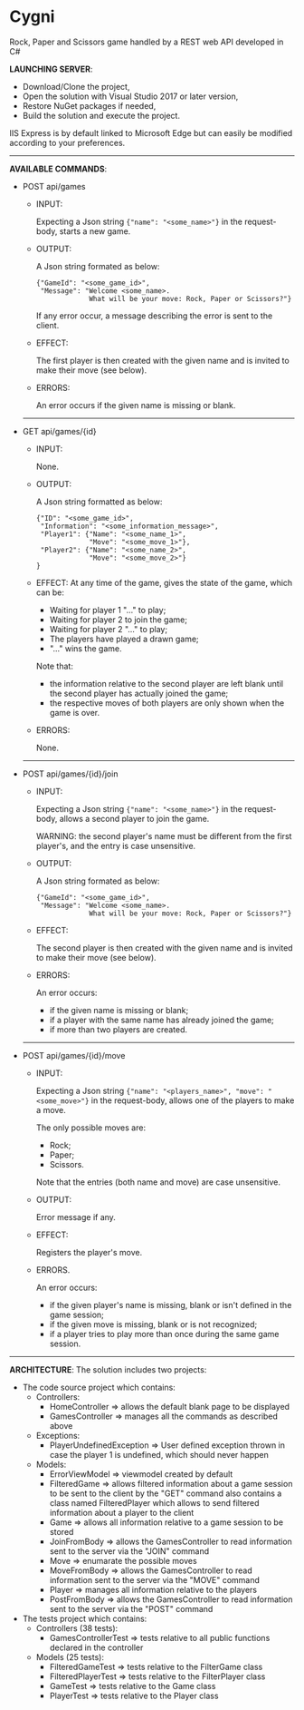 # Cygni
Rock, Paper and Scissors game handled by a REST web API developed in C#

**LAUNCHING SERVER**:
- Download/Clone the project,
- Open the solution with Visual Studio 2017 or later version,
- Restore NuGet packages if needed,
- Build the solution and execute the project.

IIS Express is by default linked to Microsoft Edge but can easily be modified according to your preferences.
______________
**AVAILABLE COMMANDS**:
- POST api/games
  - INPUT:

      Expecting a Json string `{"name": "<some_name>"}` in the request-body, starts a new game.
  - OUTPUT:

      A Json string formated as below:
      ```
      {"GameId": "<some_game_id>",
       "Message": "Welcome <some_name>.
                   What will be your move: Rock, Paper or Scissors?"}
      ```
    If any error occur, a message describing the error is sent to the client.
  - EFFECT:

    The first player is then created with the given name and is invited to make their move (see below).
  - ERRORS:

    An error occurs if the given name is missing or blank.
  __________________
- GET api/games/{id}
  - INPUT:

    None.
  - OUTPUT:

    A Json string formatted as below:
      ```
      {"ID": "<some_game_id>",
       "Information": "<some_information_message>",
       "Player1": {"Name": "<some_name_1>",
                   "Move": "<some_move_1>"},
       "Player2": {"Name": "<some_name_2>",
                   "Move": "<some_move_2>"}
      }
      ```
  - EFFECT:
    At any time of the game, gives the state of the game, which can be:
    - Waiting for player 1 "..." to play;
    - Waiting for player 2 to join the game;
    - Waiting for player 2 "..." to play;
    - The players have played a drawn game;
    - "..." wins the game.

    Note that:
    - the information relative to the second player are left blank until the second player has actually joined the game;
    - the respective moves of both players are only shown when the game is over.
  - ERRORS:

    None.
  ________________________
- POST api/games/{id}/join
  - INPUT:

    Expecting a Json string `{"name": "<some_name>"}` in the request-body, allows a second player to join the game.

      WARNING: the second player's name must be different from the first player's, and the entry is case unsensitive.
  - OUTPUT:

    A Json string formated as below:
      ```
      {"GameId": "<some_game_id>",
       "Message": "Welcome <some_name>.
                   What will be your move: Rock, Paper or Scissors?"}
      ```
  - EFFECT:

    The second player is then created with the given name and is invited to make their move (see below).
  - ERRORS:

    An error occurs:
      - if the given name is missing or blank;
      - if a player with the same name has already joined the game;
      - if more than two players are created.
  ________________________
- POST api/games/{id}/move
  - INPUT:

    Expecting a Json string `{"name": "<players_name>", "move": "<some_move>"}` in the request-body, allows one of the players to make a move.

    The only possible moves are:
    - Rock;
    - Paper;
    - Scissors.

    Note that the entries (both name and move) are case unsensitive.
  - OUTPUT:

    Error message if any.
  - EFFECT:

    Registers the player's move.
  - ERRORS.

    An error occurs:
      - if the given player's name is missing, blank or isn't defined in the game session;
      - if the given move is missing, blank or is not recognized;
      - if a player tries to play more than once during the same game session.
______________
**ARCHITECTURE**:
  The solution includes two projects:
  - The code source project which contains:
    - Controllers:
      - HomeController  => allows the default blank page to be displayed
      - GamesController => manages all the commands as described above
    - Exceptions:
      - PlayerUndefinedException  => User defined exception thrown in case the player 1 is undefined, which should never happen
    - Models:
      - ErrorViewModel  => viewmodel created by default
      - FilteredGame    => allows filtered information about a game session to be sent to the client by the "GET" command
                           also contains a class named FilteredPlayer which allows to send filtered information about a player to the client
      - Game            => allows all information relative to a game session to be stored
      - JoinFromBody    => allows the GamesController to read information sent to the server via the "JOIN" command
      - Move            => enumarate the possible moves
      - MoveFromBody    => allows the GamesController to read information sent to the server via the "MOVE" command
      - Player          => manages all information relative to the players
      - PostFromBody    => allows the GamesController to read information sent to the server via the "POST" command
  - The tests project which contains:
    - Controllers (38 tests):
      - GamesControllerTest => tests relative to all public functions declared in the controller
    - Models (25 tests):
      - FilteredGameTest    => tests relative to the FilterGame class
      - FilteredPlayerTest  => tests relative to the FilterPlayer class
      - GameTest            => tests relative to the Game class
      - PlayerTest          => tests relative to the Player class
